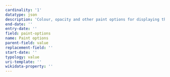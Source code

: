 ```yaml
---
cardinality: '1'
datatype: json
description: 'Colour, opacity and other paint options for displaying the dataset on a map'
end-date: ''
entry-date: ''
field: paint-options
name: Paint options
parent-field: value
replacement-field: ''
start-date: ''
typology: value
uri-template: ''
wikidata-property: ''
---
```

